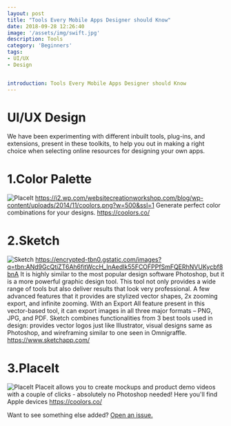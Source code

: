 ```yaml
---
layout: post
title: "Tools Every Mobile Apps Designer should Know"
date: 2018-09-28 12:26:40
image: '/assets/img/swift.jpg'
description: Tools
category: 'Beginners'
tags:
- UI/UX
- Design


introduction: Tools Every Mobile Apps Designer should Know
---
```


# UI/UX Design
We have been experimenting with different inbuilt tools, plug-ins, and extensions, present in these toolkits, to help you out in making a right choice when selecting online resources for designing your own apps.


# 1.Color Palette
![PlaceIt](https://i2.wp.com/websitecreationworkshop.com/blog/wp-content/uploads/2014/11/coolors.png)
https://i2.wp.com/websitecreationworkshop.com/blog/wp-content/uploads/2014/11/coolors.png?w=500&ssl=1
Generate perfect color combinations for your designs.
<a href="https://coolors.co/">https://coolors.co/</a>


# 2.Sketch
![Sketch](https://encrypted-tbn0.gstatic.com/images?q=tbn:ANd9GcQtiZT6Ah6fitWccH_InAedIk55FCOFPPfSmFQERhNVUKycbf8bnA)
https://encrypted-tbn0.gstatic.com/images?q=tbn:ANd9GcQtiZT6Ah6fitWccH_InAedIk55FCOFPPfSmFQERhNVUKycbf8bnA
It is highly similar to the most popular design software Photoshop, but it is a more powerful graphic design tool.
This tool not only provides a wide range of tools but also deliver results that look very professional.
A few advanced features that it provides are stylized vector shapes, 2x zooming export, and infinite zooming.
With an Export All feature present in this vector-based tool, it can export images in all three major formats – PNG, JPG, and PDF.
Sketch combines functionalities from 3 best tools used in design: provides vector logos just like Illustrator, visual designs same as Photoshop, and wireframing similar to one seen in Omnigraffle.
<a href="https://www.sketchapp.com/">https://www.sketchapp.com/</a>

# 3.PlaceIt
![PlaceIt](https://www.startupworld.com/wp-content/uploads/2018/05/placeit-1.jpg)
Placeit allows you to create mockups and product demo videos with a couple of clicks - absolutely no Photoshop needed! Here you'll find Apple devices
<a href="https://coolors.co/">https://coolors.co/</a>






Want to see something else added? <a href="https://yugn27.github.io/contact/">Open an issue.</a>
